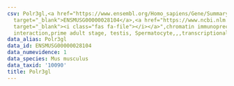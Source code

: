 ```yaml
---
csv: Polr3gl,<a href="https://www.ensembl.org/Homo_sapiens/Gene/Summary?db=core;g=ENSMUSG00000028104"
  target="_blank">ENSMUSG00000028104</a>,<a href="https://www.ncbi.nlm.nih.gov/pubmed/25450459"
  target="_blank"><i class="fas fa-file"></i></a>",chromatin immunoprecipitation assay,direct
  interaction,prime adult stage, testis, Spermatocyte,,,transcriptional regulation,
data_alias: Polr3gl
data_id: ENSMUSG00000028104
data_numevidence: 1
data_species: Mus musculus
data_taxid: '10090'
title: Polr3gl
---
```

